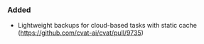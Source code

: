 ### Added

- Lightweight backups for cloud-based tasks with static cache
  (<https://github.com/cvat-ai/cvat/pull/9735>)
